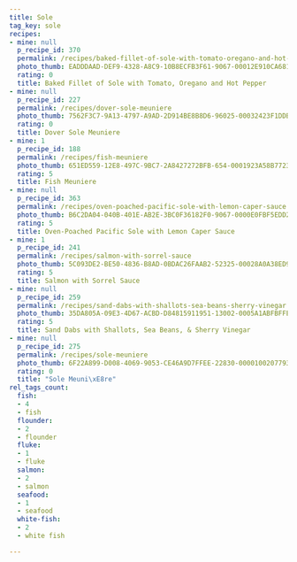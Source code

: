 ```yaml
---
title: Sole
tag_key: sole
recipes:
- mine: null
  p_recipe_id: 370
  permalink: /recipes/baked-fillet-of-sole-with-tomato-oregano-and-hot-pepper
  photo_thumb: EADDDAAD-DEF9-4328-A8C9-10B8ECFB3F61-9067-00012E910CA6811F.jpg
  rating: 0
  title: Baked Fillet of Sole with Tomato, Oregano and Hot Pepper
- mine: null
  p_recipe_id: 227
  permalink: /recipes/dover-sole-meuniere
  photo_thumb: 7562F3C7-9A13-4797-A9AD-2D914BE8B8D6-96025-00032423F1DDBD7A.jpg
  rating: 0
  title: Dover Sole Meuniere
- mine: 1
  p_recipe_id: 188
  permalink: /recipes/fish-meuniere
  photo_thumb: 651ED559-12E8-497C-9BC7-2A8427272BFB-654-0001923A58B77236.jpg
  rating: 5
  title: Fish Meuniere
- mine: null
  p_recipe_id: 363
  permalink: /recipes/oven-poached-pacific-sole-with-lemon-caper-sauce
  photo_thumb: B6C2DA04-040B-401E-AB2E-3BC0F36182F0-9067-0000E0FBF5EDD277.jpg
  rating: 5
  title: Oven-Poached Pacific Sole with Lemon Caper Sauce
- mine: 1
  p_recipe_id: 241
  permalink: /recipes/salmon-with-sorrel-sauce
  photo_thumb: 5C093DE2-BE50-4836-B8AD-0BDAC26FAAB2-52325-00028A0A38ED9667.jpg
  rating: 5
  title: Salmon with Sorrel Sauce
- mine: null
  p_recipe_id: 259
  permalink: /recipes/sand-dabs-with-shallots-sea-beans-sherry-vinegar
  photo_thumb: 35DA805A-09E3-4D67-ACBD-D84815911951-13002-0005A1ABFBFFEF7C.jpg
  rating: 5
  title: Sand Dabs with Shallots, Sea Beans, & Sherry Vinegar
- mine: null
  p_recipe_id: 275
  permalink: /recipes/sole-meuniere
  photo_thumb: 6F22A899-D008-4069-9053-CE46A9D7FFEE-22830-0000100207793ED9.jpg
  rating: 0
  title: "Sole Meuni\xE8re"
rel_tags_count:
  fish:
  - 4
  - fish
  flounder:
  - 2
  - flounder
  fluke:
  - 1
  - fluke
  salmon:
  - 2
  - salmon
  seafood:
  - 1
  - seafood
  white-fish:
  - 2
  - white fish

---
```

